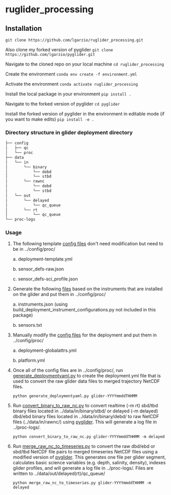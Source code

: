 # ruglider_processing

## Installation

`git clone https://github.com/lgarzio/ruglider_processing.git`

Also clone my forked version of pyglider
`git clone https://github.com/lgarzio/pyglider.git`

Navigate to the cloned repo on your local machine
`cd ruglider_processing`

Create the environment
`conda env create -f environment.yml`

Activate the environment
`conda activate ruglider_processing`

Install the local package in your environment
`pip install .`

Navigate to the forked version of pyglider
`cd pyglider`

Install the forked version of pyglider in the environment in editable mode (if you want to make edits)
`pip install -e .`

### Directory structure in glider deployment directory

```bash
├── config
│   ├── qc
│   └── proc
├── data
│   └── in 
│       └── binary
│           └── debd
│           └── stbd
│       └── rawnc
│           └── debd
│           └── stbd
│   └── out
│       └── delayed
│           └── qc_queue
│       └── rt
│           └── qc_queue
└── proc-logs
```

### Usage

1. The following template [config files](https://github.com/lgarzio/ruglider_processing/tree/master/example_config_files) don't need modification but need to be in ../config/proc/
    
    a. deployment-template.yml

    b. sensor_defs-raw.json
    
    c. sensor_defs-sci_profile.json

2. Generate the following [files](https://github.com/lgarzio/ruglider_processing/tree/master/example_config_files) based on the instruments that are installed on the glider and put them in ../config/proc/
    
    a. instruments.json (using build_deployment_instrument_configurations.py not included in this package)

    b. sensors.txt

3. Manually modify the [config files](https://github.com/lgarzio/ruglider_processing/tree/master/example_config_files) for the deployment and put them in ../config/proc/
    
    a. deployment-globalattrs.yml

    b. platform.yml

4. Once all of the config files are in ../config/proc/, run [generate_deploymentyaml.py](https://github.com/lgarzio/ruglider_processing/blob/master/generate_deploymentyaml.py) to create the deployment.yml file that is used to convert the raw glider data files to merged trajectory NetCDF files.

    `python generate_deploymentyaml.py glider-YYYYmmddTHHMM`

5. Run [convert_binary_to_raw_nc.py](https://github.com/lgarzio/ruglider_processing/blob/master/convert_binary_to_raw_nc.py) to convert realtime (-m rt) sbd/tbd binary files located in ../data/in/binary/stbd/ or delayed (-m delayed) dbd/ebd binary files located in ../data/in/binary/debd/ to raw NetCDF files (../data/in/rawnc/) using [pyglider](https://pyglider.readthedocs.io/en/latest/pyglider/pyglider.html). This will generate a log file in ../proc-logs/.

    `python convert_binary_to_raw_nc.py glider-YYYYmmddTHHMM -m delayed`

6. Run [merge_raw_nc_to_timeseries.py](https://github.com/lgarzio/ruglider_processing/blob/master/merge_raw_nc_to_timeseries.py) to convert the raw dbd/ebd or sbd/tbd NetCDF file pairs to merged timeseries NetCDF files using a modified version of [pyglider](https://pyglider.readthedocs.io/en/latest/pyglider/pyglider.html). This generates one file per glider segment, calculates basic science variables (e.g. depth, salinity, density), indexes glider profiles, and will generate a log file in ../proc-logs/. Files are written to ../data/out/delayed(rt)/qc_queue/

    `python merge_raw_nc_to_timeseries.py glider-YYYYmmddTHHMM -m delayed`
